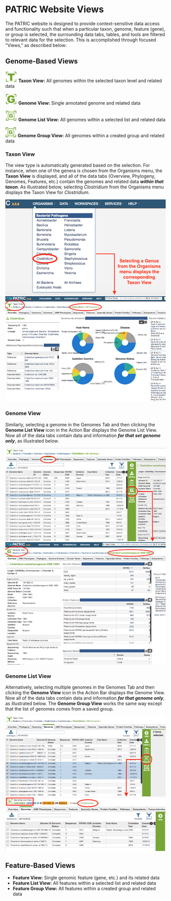# PATRIC Website Views

The PATRIC website is designed to provide context-sensitive data access and functionality such that when a particular taxon, genome, feature (gene), or group is selected, the surrounding data tabs, tables, and tools are filtered to relevant data for the selection.  This is accomplished through focused "Views," as described below:

## Genome-Based Views

![Taxon View Icon](./images/taxon_view_icon.png) **Taxon View:** All genomes within the selected taxon level and related data

![Genome View Icon](./images/genome_view_icon.png) **Genome View:** Single annotated genome and related data

![Genome List View Icon](./images/genome_list_view_icon.png) **Genome List View:** All genomes within a selected list and related data

![Genome Group View Icon](./images/genome_group_view_icon.png) **Genome Group View:** All genomes within a created group and related data

### Taxon View
The view type is automatically generated based on the selection. For instance, when one of the genera is chosen from the Organisms menu, the **Taxon View**  is displayed, and all of the data tabs (Overview, Phylogeny, Genomes, Features, etc.) contain the genomes and related data _**within that taxon**_.  As illustrated below, selecting _Clostridium_ from the Organisms menu displays the Taxon View for _Clostridium_. 

![Organisms Menu Option](./images/organisms_menu_taxon.png) 
![Taxon View](./images/taxon_view.png)

### Genome View
Similarly, selecting a genome in the Genomes Tab and then clicking the **Genome List View** icon in the Action Bar displays the Genome List View. Now all of the data tabs contain data and information _**for that set genome only**_, as illustrated below.

![Genome View Action Button](./images/genome_action_button.png) 
![Genome View](./images/genome_view.png)

### Genome List View
Alternatively, selecting multiple genomes in the Genomes Tab and then clicking the **Genome View** icon in the Action Bar displays the Genome View. Now all of the data tabs contain data and information _**for that genome only**_, as illustrated below. The **Genome Group View** works the same way except that the list of genomes comes from a saved group.

![Genome View Action Button](./images/genome_list_action_button.png) 
![Genome View](./images/genome_list_view.png)



## Feature-Based Views
* **Feature View:** Single genomic feature (gene, etc.) and its related data
* **Feature List View:** All features within a selected list and related data
* **Feature Group View:** All features within a created group and related data

